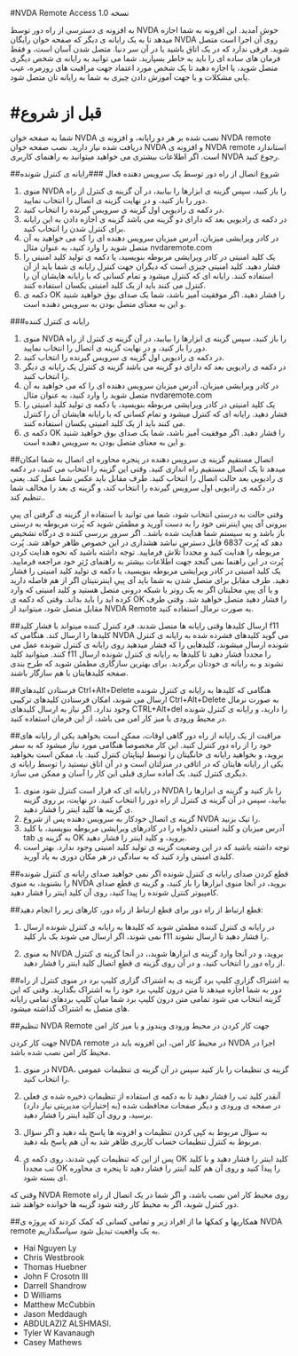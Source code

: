 ﻿#NVDA Remote Access
نسخه 1.0

به افزونه ی دسترسی از راه دور توسط NVDA خوش آمدید. این افزونه به شما اجازه میدهد تا به یک رایانه ی دیگر که صفحه خوان رایگان NVDA روی آن اجرا است متصل شوید. 
فرقی ندارد که در یک اتاق باشید یا در آن سر دنیا. متصل شدن آسان است، و فقط فرمان های ساده ای را باید به خاطر بسپارید. شما می توانید به رایانه ی شخص دیگری متصل شوید، یا اجازه دهید تا یک شخص مورد اعتماد جهت مراقبت های روزمره، عیب یابی مشکلات و یا جهت آموزش دادن چیزی به شما به رایانه تان متصل شود.

# #قبل از شروع

شما به صفحه خوان NVDA نصب شده بر هر دو رایانه، و افزونه ی NVDA remote دریافت شده نیاز دارید.
نصب صفحه خوان NVDA و افزونه ی NVDA remote استاندارد است. اگر اطلاعات بیشتری می خواهید میتوانید به راهنمای کاربری NVDA رجوع کنید.

##شروع اتصال از راه دور توسط یک سرویس دهنده فعال
###رایانه ی کنترل شونده
1. منوی NVDA را باز کنید، سپس گزینه ی ابزارها را بیابید، در آن گزینه ی کنترل از راه دور را باز کنید، و در نهایت گزینه ی اتصال را انتخاب نمایید.
2. در دکمه ی رادیویی اول گزینه ی سرویس گیرنده را انتخاب کنید.
3. در دکمه ی رادیویی بعد که دارای دو گزینه می باشد گزینه ی اجازه دادن به این رایانه برای کنترل شدن را انتخاب کنید.
4. در کادر ویرایشی میزبان، آدرس میزبان سرویس دهنده ای را که می خواهید به آن متصل شوید را وارد کنید، به عنوان مثال nvdaremote.com
5. یک کلید امنیتی در کادر ویرایشی مربوطه بنویسید، یا دکمه ی تولید کلید امنیتی را فشار دهید.
کلید امنیتی چیزی است که دیگران جهت کنترل رایانه ی شما باید از آن استفاده کنند.
رایانه ای که کنترل میشود و تمام کسانی که با رایانه هایشان آن را کنترل می کنند باید از یک کلید امنیتی یکسان استفاده کنند.
6. دکمه ی OK را فشار دهید. اگر موفقیت آمیز باشد، شما یک صدای بوق خواهید شنید و این به معنای متصل بودن به سرویس دهنده است.

###رایانه ی کنترل کننده
1. منوی NVDA را باز کنید، سپس گزینه ی ابزارها را بیابید، در آن گزینه ی کنترل از راه دور را باز کنید، و در نهایت گزینه ی اتصال را انتخاب نمایید.
2. در دکمه ی رادیویی اول گزینه ی سرویس گیرنده را انتخاب کنید.
3. در دکمه ی رادیویی بعد که دارای دو گزینه می باشد گزینه ی کنترل یک رایانه ی دیگر را انتخاب کنید.
4. در کادر ویرایشی میزبان، آدرس میزبان سرویس دهنده ای را که می خواهید به آن متصل شوید را وارد کنید، به عنوان مثال nvdaremote.com
5. یک کلید امنیتی در کادر ویرایشی مربوطه بنویسید، یا دکمه ی تولید کلید امنیتی را فشار دهید.
رایانه ای که کنترل میشود و تمام کسانی که با رایانه هایشان آن را کنترل می کنند باید از یک کلید امنیتی یکسان استفاده کنند.
6. دکمه ی OK را فشار دهید. اگر موفقیت آمیز باشد، شما یک صدای بوق خواهید شنید و این به معنای متصل بودن به سرویس دهنده است.

##اتصال مستقیم
گزینه ی سرویس دهنده در پنجره محاوره ای اتصال به شما امکان میدهد تا یک اتصال مستقیم راه اندازی کنید.
وقتی این گزینه را انتخاب می کنید، در دکمه ی رادیویی بعد حالت اتصال را انتخاب کنید.
طرف مقابل باید عکس شما عمل کند. یعنی در دکمه ی رادیویی اول سرویس گیرنده را انتخاب کند، و گزینه ی بعد را مخالف شما تنظیم کند..

وقتی حالت به درستی انتخاب شود، شما می توانید با استفاده از گزینه ی گرفتن آی پییِ بیرونی آی پییِ اینترنتی خود را به دست آورید و
مطمئن شوید که پُرت مربوطه به درستی باز باشد و به سیستم شما هدایت شده باشد..
اگر سرورِ بررسی کننده ی درگاه تشخیص دهد که پُرت 6837 قابل دسترس نباشد هشداری در این خصوص ظاهر خواهد شد.
پُرت مربوطه را هدایت کنید و مجدداً تلاش فرمایید.
توجه داشته باشید که نحوه هدایت کردن پُرت در این راهنما نمی گنجد جهت اطلاعات بیشتر به راهنمای رُتِرِ خود مراجعه فرمایید.
یک کلید امنیتی در کادر ویرایشی مربوطه بنویسید، یا دکمه ی تولید کلید امنیتی را فشار دهید. طرف مقابل برای متصل شدن به شما باید آی پییِ اینترنتیتان اگر از هم فاصله دارید و یا آی پییِ محلیتان اگر به یک روتر یا شبکه درونی متصل هستید و کلید امنیتی که وارد کرده اید را باید بداند.
وقتی که دکمه ی OK را فشار دهید متصل خواهید شد.
وقتی طرف مقابل متصل شود، میتوانید از NVDA Remote به صورت نرمال استفاده کنید.

##ارسال کلیدها
وقتی رایانه ها متصل شدند، فرد کنترل کننده میتواند با فشار کلید f11 کلیدها را ارسال کند.
هنگامی که NVDA می گوید کلیدهای فشرده شده به رایانه ی کنترل شونده ارسال میشوند، کلیدهایی را که فشار میدهید روی رایانه ی کنترل شونده عمل می کنند. میتوانید کلید f11 را مجدداً فشار دهید تا کلیدها به رایانه ی کنترل شونده ارسال نشوند و به رایانه ی خودتان برگردید.
برای بهترین سازگاری مطمئن شوید که طرح بندی صفحه کلیدهایتان با هم سازگار باشند.
 
##فرستادن کلیدهای Ctrl+Alt+Delete
هنگامی که کلیدها به رایانه ی کنترل شونده ارسال می شوند، امکان فرستادن کلیدهای ترکیبی Ctrl+Alt+Delete به صورت نرمال وجود ندارد.
اگر نیاز به ارسال کلیدهای CTRL+Alt+del را دارید، و رایانه ی کنترل شونده در محیط ورودی یا میز کار امن می باشد، از این فرمان استفاده کنید.

##مراقبت از یک رایانه از راه دور
گاهی اوقات، ممکن است بخواهید یکی از رایانه های خود را از راه دور کنترل کنید. این کار مخصوصاً هنگامی مورد نیاز میشود که به سفر بروید، و بخواهید رایانه ی خانگیتان را توسط لپتاپتان کنترل کنید. یا، ممکن است بخواهید یکی از رایانه هایتان که در اتاقی در منزلتان است و در آن اتاق نیستید را توسط رایانه ی دیگری کنترل کنید. یک آماده سازی قبلی این کار را آسان و ممکن می سازد.
1. در رایانه ای که قرار است کنترل شود منوی NVDA را باز کنید و گزینه ی ابزارها را بیابید، سپس در آن گزینه ی کنترل از راه دور را انتخاب کنید. در نهایت، بر روی گزینه ی گزینه ها کلید اینتر را فشار دهید.
2. گزینه ی اتصال خودکار به سرویس دهنده پس از شروع NVDA را تیک بزنید.
3. آدرس میزبان و کلید امنیتی دلخواه را در کادرهای ویرایشی مربوطه بنویسید، با کلید tab به گزینه ی OK بروید، و کلید اینتر را فشار دهید.
4. توجه داشته باشید که در این وضعیت گزینه ی تولید کلید امنیتی وجود ندارد. بهتر است کلیدی امنیتی وارد کنید که به سادگی در هر مکان دوری به یاد آورید.

##قطع کردن صدای رایانه ی کنترل شونده
اگر نمی خواهید صدای رایانه ی کنترل شونده را بشنوید، به منوی NVDA بروید، در آنجا منوی ابزارها را باز کنید، و گزینه ی قطع صدای کامپیوتر کنترل شونده را پیدا کنید، روی آن کلید اینتر را فشار دهید.

##قطع ارتباط از راه دور
برای قطع ارتباط از راه دور، کارهای زیر را انجام دهید:

1. در رایانه ی کنترل کننده مطمئن شوید که کلیدها به رایانه ی کنترل شونده ارسال نمی شوند، اگر ارسال می شوند یک بار کلید f11 را فشار دهید تا ارسال نشوند.

2. به منوی NVDA بروید، و در آنجا وارد گزینه ی ابزارها شوید،، در آنجا گزینه ی کنترل از راه دور را انتخاب کنید، و در آن روی گزینه ی قطعِ اتصال کلید اینتر را فشار دهید.

##به اشتراک گزاریِ کلیپ برد
گزینه ی به اشتراک گزاری کلیپ برد در منوی کنترل از راه دور به شما اجازه میدهد تا  متن درون کلیپ برد خود را به اشتراک بگذارید.
وقتی که این گزینه انتخاب می شود تمامی متن درون کلیپ برد شما میان کلیپ بردهای تمامی رایانه های متصل به اشتراک گذاشته میشود.

##تنظیم NVDA Remote جهت کار کردن در محیط ورودی ویندوز و یا میز کار امن

جهت کار کردن NVDA remote در محیط کار امن، این افزونه باید در NVDA اجرا در محیط کار امن نصب شده باشد.

1. در منوی NVDA، گزینه ی  تنظیمات را باز کنید سپس در آن گزینه ی تنظیمات عمومی را انتخاب کنید.

2. آنقدر کلید تب را فشار دهید تا به دکمه ی استفاده از تنظیماتِ ذخیره شده ی فعلی در صفحه ی ورودی و دیگر صفحات محافظت شده (به اِختیاراتِ مدیریتی نیاز دارد) برسید، و روی آن کلید اینتر را فشار دهید.

3. به سؤال مربوط به کپی کردن تنظیمات و افزونه ها پاسخ بله دهید و اگر سؤال مربوط به کنترل تنظیمات حساب کاربری ظاهر شد به آن هم پاسخ بله دهید.
4. پس از این که تنظیمات کپی شدند، روی دکمه ی OK کلید اینتر را فشار دهید و با کلید تب مجدداً OK را پیدا کنید و روی آن هم کلید اینتر را فشار دهید تا پنجره ی محاوره ای بسته شود.

وقتی که NVDA Remote روی محیط کار امن نصب باشد، و اگر شما در یک اتصال از راه دور کنترل شوید،
اگر به محیط کار رفته شود گزینه ها خوانده خواهند شد.

##همکاریها و کمکها
ما از افراد زیر و تمامی کسانی که کمک کردند که پروژه ی NVDA remote به یک واقعیت تبدیل شود سپاسگذاریم.

* Hai Nguyen Ly
* Chris Westbrook
* Thomas Huebner
* John F Crosotn III
* Darrell Shandrow
* D Williams
* Matthew McCubbin
* Jason Meddaugh
* ABDULAZIZ ALSHMASI.
* Tyler W Kavanaugh
* Casey Mathews
